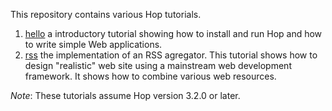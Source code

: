 This repository contains various Hop tutorials.

  1. [hello](https://github.com/manuel-serrano/hop-tutorials/tree/master/hello/)
 a introductory tutorial showing how to install and run Hop and how to write
 simple Web applications.
  1. [rss](https://github.com/manuel-serrano/hop-tutorials/tree/master/rss/)
 the implementation of an RSS agregator. This tutorial shows how to design
 "realistic" web site using a mainstream web development framework. It shows
 how to combine various web resources.


*Note*: These tutorials assume Hop version 3.2.0 or later.
